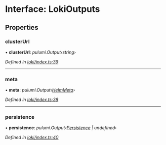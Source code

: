 
# Interface: LokiOutputs

## Properties

###  clusterUrl

• **clusterUrl**: *pulumi.Output‹string›*

*Defined in [loki/index.ts:39](https://github.com/Place1/kloudlib/blob/27a9d16/packages/loki/index.ts#L39)*

___

###  meta

• **meta**: *pulumi.Output‹[HelmMeta](_abstractions_index_.helmmeta.md)›*

*Defined in [loki/index.ts:38](https://github.com/Place1/kloudlib/blob/27a9d16/packages/loki/index.ts#L38)*

___

###  persistence

• **persistence**: *pulumi.Output‹[Persistence](_abstractions_index_.persistence.md) | undefined›*

*Defined in [loki/index.ts:40](https://github.com/Place1/kloudlib/blob/27a9d16/packages/loki/index.ts#L40)*
